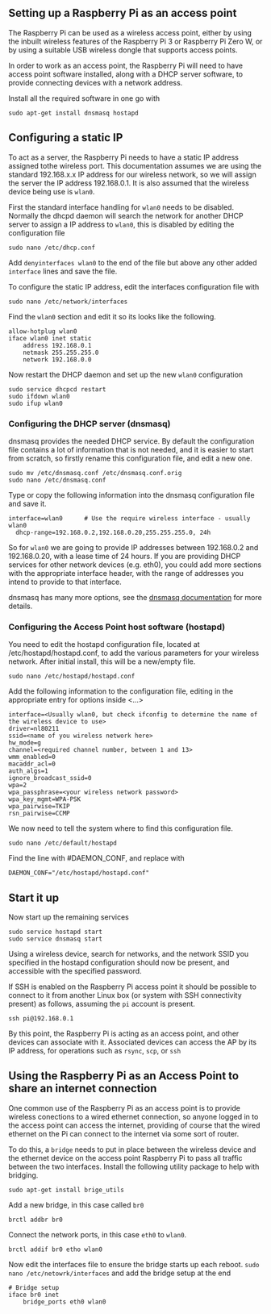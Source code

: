 ## Setting up a Raspberry Pi as an access point

The Raspberry Pi can be used as a wireless access point, either by using the inbuilt wireless features of the Raspberry Pi 3 or Raspberry Pi Zero W, or by using a suitable USB wireless dongle that supports access points.

In order to work as an access point, the Raspberry Pi will need to have access point software installed, along with a DHCP server software, to provide connecting devices with a network address.

Install all the required software in one go with

```
sudo apt-get install dnsmasq hostapd
```

## Configuring a static IP

To act as a server, the Raspberry Pi needs to have a static IP address assigned tothe wireless port. This documentation assumes we are using the standard 192.168.x.x IP address for our wireless network, so we will assign the server the IP address 192.168.0.1. It is also assumed that the wireless device being use is `wlan0`.

First the standard interface handling for `wlan0` needs to be disabled. Normally the dhcpd daemon will search the network for another DHCP server to assign a IP address to `wlan0`, this is disabled by editing the configuration file
```
sudo nano /etc/dhcp.conf
```
Add `denyinterfaces wlan0` to the end of the file but above any other added `interface` lines and save the file.

To configure the static IP address, edit the interfaces configuration file with 
```
sudo nano /etc/network/interfaces
```
Find the `wlan0` section and edit it so its looks like the following.
```
allow-hotplug wlan0  
iface wlan0 inet static  
    address 192.168.0.1
    netmask 255.255.255.0
    network 192.168.0.0
```

Now restart the DHCP daemon and set up the new `wlan0` configuration

```
sudo service dhcpcd restart
sudo ifdown wlan0
sudo ifup wlan0
```

### Configuring the DHCP server (dnsmasq)

dnsmasq provides the needed DHCP service. By default the configuration file contains a lot of information that is not needed, and it is easier to start from scratch, so firstly rename this configuration file, and edit a new one.
```
sudo mv /etc/dnsmasq.conf /etc/dnsmasq.conf.orig  
sudo nano /etc/dnsmasq.conf
```
Type or copy the following information into the dnsmasq configuration file and save it.
```
interface=wlan0      # Use the require wireless interface - usually wlan0
  dhcp-range=192.168.0.2,192.168.0.20,255.255.255.0, 24h
```
So for `wlan0` we are going to provide IP addresses between 192.168.0.2 and 192.168.0.20, with a lease time of 24 hours. If you are providing DHCP services for other network devices (e.g. eth0), you could add more sections with the appropriate interface header, with the range of addresses you intend to provide to that interface.

dnsmasq has many more options, see the [dnsmasq documentation](http://www.thekelleys.org.uk/dnsmasq/doc.html) for more details.

### Configuring the Access Point host software (hostapd)

You need to edit the hostapd configuration file, located at /etc/hostapd/hostapd.conf, to add the various parameters for your wireless network. After initial install, this will be a new/empty file.

```
sudo nano /etc/hostapd/hostapd.conf
```
Add the following information to the configuration file, editing in the appropriate entry for options inside <...>
```
interface=<Usually wlan0, but check ifconfig to determine the name of the wireless device to use>
driver=nl80211
ssid=<name of you wireless network here>
hw_mode=g
channel=<required channel number, between 1 and 13>
wmm_enabled=0
macaddr_acl=0
auth_algs=1
ignore_broadcast_ssid=0
wpa=2
wpa_passphrase=<your wireless network password>
wpa_key_mgmt=WPA-PSK
wpa_pairwise=TKIP
rsn_pairwise=CCMP
```

We now need to tell the system where to find this configuration file.
```
sudo nano /etc/default/hostapd
```
Find the line with #DAEMON_CONF, and replace with
```
DAEMON_CONF="/etc/hostapd/hostapd.conf"
```

## Start it up

Now start up the remaining services
```
sudo service hostapd start  
sudo service dnsmasq start  
```
Using a wireless device, search for networks, and the network SSID you specified in the hostapd configuration should now be present, and accessible with the specified password.

If SSH is enabled on the Raspberry Pi access point it should be possible to connect to it from another Linux box (or system with SSH connectivity present) as follows, assuming the `pi` account is present.
```
ssh pi@192.168.0.1
```
By this point, the Raspberry Pi is acting as an access point, and other devices can associate with it. Associated devices can access the AP by its IP address, for operations such as `rsync`, `scp`, or `ssh`


## Using the Raspberry Pi as an Access Point to share an internet connection

One common use of the Raspberry Pi as an access point is to provide wireless conections to a wired ethernet connection, so anyone logged in to the access point can access the internet, providing of course that the wired ethernet on the Pi can connect to the internet via some sort of router.

To do this, a `bridge` needs to put in place between the wireless device and the ethernet device on the access point Raspberry Pi to pass all traffic between the two interfaces. Install the following utility package to help with bridging.
```
sudo apt-get install brige_utils
```
Add a new bridge, in this case called `br0`
```
brctl addbr br0
```
Connect the network ports, in this case `eth0` to `wlan0`.
```
brctl addif br0 etho wlan0
```
Now edit the interfaces file to ensure the bridge starts up each reboot. `sudo nano /etc/netowrk/interfaces` and add the bridge setup at the end
```
# Bridge setup
iface br0 inet 
    bridge_ports eth0 wlan0
    






